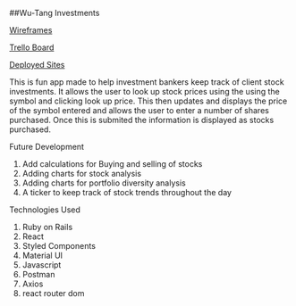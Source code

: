 

##Wu-Tang Investments




[Wireframes](https://gomockingbird.com/projects/irc9n68/4gXVnC)

[Trello Board](https://trello.com/b/LR5e2mou/stock)

[Deployed Sites](https://wu-tang-investments.herokuapp.com/)


This is fun app made to help investment bankers keep track of client stock investments. It allows the user to look up stock prices using the 
using the symbol and clicking look up price. This then updates and displays the price of the symbol  entered and allows the user to enter a number of shares purchased. Once this is submited the information is displayed as stocks purchased.

Future Development
1. Add calculations for Buying and selling of stocks
2. Adding charts for stock analysis
3. Adding charts for portfolio diversity analysis
4. A ticker to keep track of stock trends throughout the day

Technologies Used
1. Ruby on Rails
2. React
3. Styled Components
4. Material UI
5. Javascript 
6. Postman
7. Axios
8. react router dom

